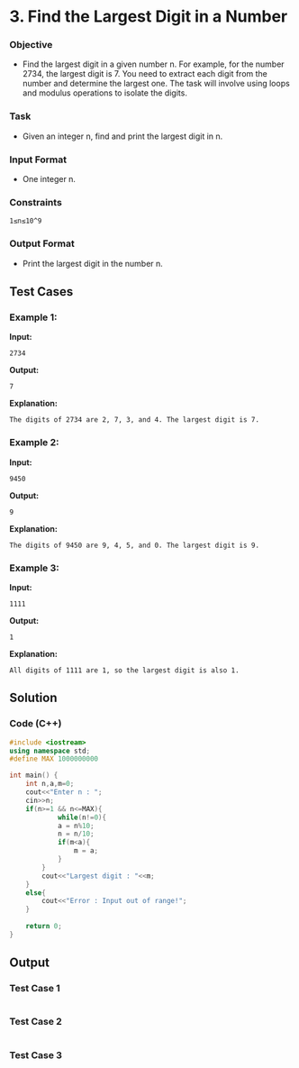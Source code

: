 # **3. Find the Largest Digit in a Number**

### Objective
 - Find the largest digit in a given number n. For example, for the number 2734, the largest digit
is 7. You need to extract each digit from the number and determine the largest one. The task
will involve using loops and modulus operations to isolate the digits.

### Task
 - Given an integer n, find and print the largest digit in n.
   
### Input Format
 - One integer n.

### Constraints
```
1≤n≤10^9
```

### Output Format
 - Print the largest digit in the number n.

## Test Cases
### Example 1:

**Input:**
```
2734
```
**Output:**
```
7
```

**Explanation:**
```
The digits of 2734 are 2, 7, 3, and 4. The largest digit is 7.
```
### Example 2:
**Input:**
```
9450
```
**Output:**
```
9
```
**Explanation:**
```
The digits of 9450 are 9, 4, 5, and 0. The largest digit is 9.
```
### Example 3:
**Input:**
```
1111
```
**Output:**
```
1
```
**Explanation:**
```
All digits of 1111 are 1, so the largest digit is also 1.
```
## Solution
### Code (C++)
```cpp
#include <iostream>
using namespace std;
#define MAX 1000000000

int main() {
    int n,a,m=0;
    cout<<"Enter n : ";
    cin>>n;
    if(n>=1 && n<=MAX){
            while(n!=0){
            a = n%10;
            n = n/10;
            if(m<a){
                m = a;
            }
        }
        cout<<"Largest digit : "<<m;
    }
    else{
        cout<<"Error : Input out of range!";
    }
    
    return 0;
}
```
## Output
### Test Case 1
  <picture>
    <img alt="" src="">
  </picture>

### Test Case 2
<picture>
    <img alt="" src="">
  </picture>

### Test Case 3
<picture>
    <img alt="" src="">
  </picture>
